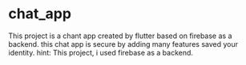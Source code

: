 # chat_app
This project is a chant app created by flutter based on firebase as a backend.
this chat app is secure by adding many features saved your identity.
hint: This project, i used firebase as a backend.
